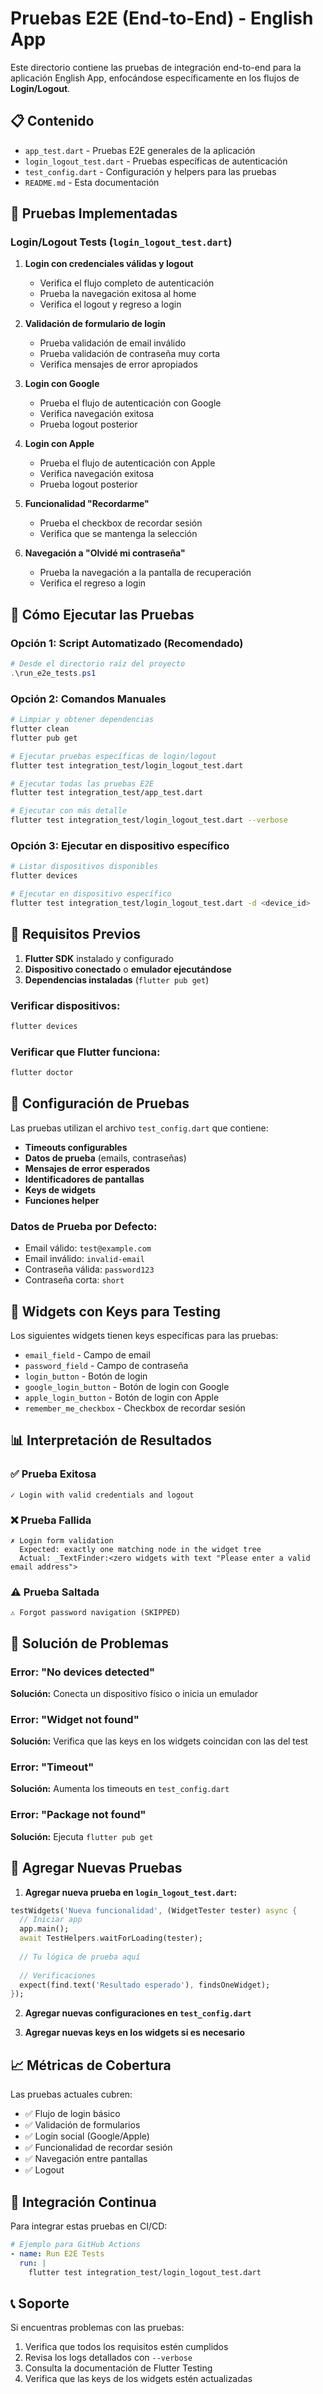 # Pruebas E2E (End-to-End) - English App

Este directorio contiene las pruebas de integración end-to-end para la aplicación English App, enfocándose específicamente en los flujos de **Login/Logout**.

## 📋 Contenido

- `app_test.dart` - Pruebas E2E generales de la aplicación
- `login_logout_test.dart` - Pruebas específicas de autenticación
- `test_config.dart` - Configuración y helpers para las pruebas
- `README.md` - Esta documentación

## 🧪 Pruebas Implementadas

### Login/Logout Tests (`login_logout_test.dart`)

1. **Login con credenciales válidas y logout**
   - Verifica el flujo completo de autenticación
   - Prueba la navegación exitosa al home
   - Verifica el logout y regreso a login

2. **Validación de formulario de login**
   - Prueba validación de email inválido
   - Prueba validación de contraseña muy corta
   - Verifica mensajes de error apropiados

3. **Login con Google**
   - Prueba el flujo de autenticación con Google
   - Verifica navegación exitosa
   - Prueba logout posterior

4. **Login con Apple**
   - Prueba el flujo de autenticación con Apple
   - Verifica navegación exitosa
   - Prueba logout posterior

5. **Funcionalidad "Recordarme"**
   - Prueba el checkbox de recordar sesión
   - Verifica que se mantenga la selección

6. **Navegación a "Olvidé mi contraseña"**
   - Prueba la navegación a la pantalla de recuperación
   - Verifica el regreso a login

## 🚀 Cómo Ejecutar las Pruebas

### Opción 1: Script Automatizado (Recomendado)

```powershell
# Desde el directorio raíz del proyecto
.\run_e2e_tests.ps1
```

### Opción 2: Comandos Manuales

```bash
# Limpiar y obtener dependencias
flutter clean
flutter pub get

# Ejecutar pruebas específicas de login/logout
flutter test integration_test/login_logout_test.dart

# Ejecutar todas las pruebas E2E
flutter test integration_test/app_test.dart

# Ejecutar con más detalle
flutter test integration_test/login_logout_test.dart --verbose
```

### Opción 3: Ejecutar en dispositivo específico

```bash
# Listar dispositivos disponibles
flutter devices

# Ejecutar en dispositivo específico
flutter test integration_test/login_logout_test.dart -d <device_id>
```

## 📱 Requisitos Previos

1. **Flutter SDK** instalado y configurado
2. **Dispositivo conectado** o **emulador ejecutándose**
3. **Dependencias instaladas** (`flutter pub get`)

### Verificar dispositivos:
```bash
flutter devices
```

### Verificar que Flutter funciona:
```bash
flutter doctor
```

## 🔧 Configuración de Pruebas

Las pruebas utilizan el archivo `test_config.dart` que contiene:

- **Timeouts configurables**
- **Datos de prueba** (emails, contraseñas)
- **Mensajes de error esperados**
- **Identificadores de pantallas**
- **Keys de widgets**
- **Funciones helper**

### Datos de Prueba por Defecto:
- Email válido: `test@example.com`
- Email inválido: `invalid-email`
- Contraseña válida: `password123`
- Contraseña corta: `short`

## 🎯 Widgets con Keys para Testing

Los siguientes widgets tienen keys específicas para las pruebas:

- `email_field` - Campo de email
- `password_field` - Campo de contraseña
- `login_button` - Botón de login
- `google_login_button` - Botón de login con Google
- `apple_login_button` - Botón de login con Apple
- `remember_me_checkbox` - Checkbox de recordar sesión

## 📊 Interpretación de Resultados

### ✅ Prueba Exitosa
```
✓ Login with valid credentials and logout
```

### ❌ Prueba Fallida
```
✗ Login form validation
  Expected: exactly one matching node in the widget tree
  Actual: _TextFinder:<zero widgets with text "Please enter a valid email address">
```

### ⚠️ Prueba Saltada
```
⚠ Forgot password navigation (SKIPPED)
```

## 🐛 Solución de Problemas

### Error: "No devices detected"
**Solución:** Conecta un dispositivo físico o inicia un emulador

### Error: "Widget not found"
**Solución:** Verifica que las keys en los widgets coincidan con las del test

### Error: "Timeout"
**Solución:** Aumenta los timeouts en `test_config.dart`

### Error: "Package not found"
**Solución:** Ejecuta `flutter pub get`

## 📝 Agregar Nuevas Pruebas

1. **Agregar nueva prueba en `login_logout_test.dart`:**

```dart
testWidgets('Nueva funcionalidad', (WidgetTester tester) async {
  // Iniciar app
  app.main();
  await TestHelpers.waitForLoading(tester);
  
  // Tu lógica de prueba aquí
  
  // Verificaciones
  expect(find.text('Resultado esperado'), findsOneWidget);
});
```

2. **Agregar nuevas configuraciones en `test_config.dart`**

3. **Agregar nuevas keys en los widgets si es necesario**

## 📈 Métricas de Cobertura

Las pruebas actuales cubren:
- ✅ Flujo de login básico
- ✅ Validación de formularios
- ✅ Login social (Google/Apple)
- ✅ Funcionalidad de recordar sesión
- ✅ Navegación entre pantallas
- ✅ Logout

## 🔄 Integración Continua

Para integrar estas pruebas en CI/CD:

```yaml
# Ejemplo para GitHub Actions
- name: Run E2E Tests
  run: |
    flutter test integration_test/login_logout_test.dart
```

## 📞 Soporte

Si encuentras problemas con las pruebas:
1. Verifica que todos los requisitos estén cumplidos
2. Revisa los logs detallados con `--verbose`
3. Consulta la documentación de Flutter Testing
4. Verifica que las keys de los widgets estén actualizadas